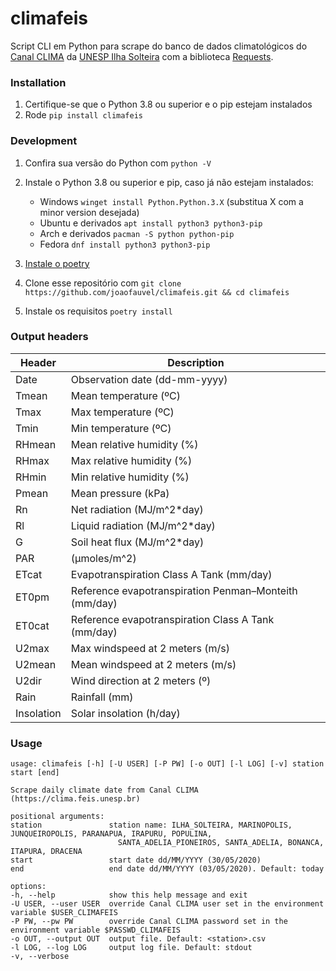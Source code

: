 # climafeis
Script CLI em Python para scrape do banco de dados climatológicos do [Canal CLIMA](https://clima.feis.unesp.br) da [UNESP Ilha Solteira](https://www.feis.unesp.br/) com a biblioteca [Requests](https://requests.readthedocs.io/en/latest/).  

### Installation
1. Certifique-se que o Python 3.8 ou superior e o pip estejam instalados
1. Rode `pip install climafeis`

### Development
1. Confira sua versão do Python com `python -V`
1. Instale o Python 3.8 ou superior e pip, caso já não estejam instalados:

    - Windows `winget install Python.Python.3.X` (substitua X com a minor version desejada)
    - Ubuntu e derivados `apt install python3 python3-pip`
    - Arch e derivados `pacman -S python python-pip`
    - Fedora `dnf install python3 python3-pip`

1. [Instale o poetry](https://python-poetry.org/docs/#installation) 
1. Clone esse repositório com `git clone https://github.com/joaofauvel/climafeis.git && cd climafeis`
1. Instale os requisitos `poetry install`

### Output headers
| Header     | Description                                           |
| ---------- | ----------------------------------------------------- |
| Date       | Observation date (dd-mm-yyyy)                         |
| Tmean      | Mean temperature (ºC)                                 |
| Tmax       | Max temperature (ºC)                                  |
| Tmin       | Min temperature (ºC)                                  |
| RHmean     | Mean relative humidity (%)                            |
| RHmax      | Max relative humidity (%)                             |
| RHmin      | Min relative humidity (%)                             |
| Pmean      | Mean pressure (kPa)                                   |
| Rn         | Net radiation (MJ/m^2*day)                            |
| Rl         | Liquid radiation (MJ/m^2*day)                         |
| G          | Soil heat flux (MJ/m^2*day)                           |
| PAR        | (μmoles/m^2)                                          |
| ETcat      | Evapotranspiration Class A Tank (mm/day)              |
| ET0pm      | Reference evapotranspiration Penman–Monteith (mm/day) |
| ET0cat     | Reference evapotranspiration Class A Tank (mm/day)    |
| U2max      | Max windspeed at 2 meters (m/s)                       |
| U2mean     | Mean windspeed at 2 meters (m/s)                      |
| U2dir      | Wind direction at 2 meters (º)                        |
| Rain       | Rainfall (mm)                                         |
| Insolation | Solar insolation (h/day)                              |

### Usage
    usage: climafeis [-h] [-U USER] [-P PW] [-o OUT] [-l LOG] [-v] station start [end]

    Scrape daily climate date from Canal CLIMA (https://clima.feis.unesp.br)

    positional arguments:
    station               station name: ILHA_SOLTEIRA, MARINOPOLIS, JUNQUEIROPOLIS, PARANAPUA, IRAPURU, POPULINA,
                            SANTA_ADELIA_PIONEIROS, SANTA_ADELIA, BONANCA, ITAPURA, DRACENA
    start                 start date dd/MM/YYYY (30/05/2020)
    end                   end date dd/MM/YYYY (03/05/2020). Default: today

    options:
    -h, --help            show this help message and exit
    -U USER, --user USER  override Canal CLIMA user set in the environment variable $USER_CLIMAFEIS
    -P PW, --pw PW        override Canal CLIMA password set in the environment variable $PASSWD_CLIMAFEIS
    -o OUT, --output OUT  output file. Default: <station>.csv
    -l LOG, --log LOG     output log file. Default: stdout
    -v, --verbose


